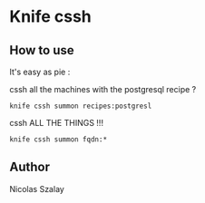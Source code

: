 Knife cssh
===========

How to use
----------

It's easy as pie :

cssh all the machines with the postgresql recipe ?

```knife cssh summon recipes:postgresl```

cssh ALL THE THINGS !!!

```knife cssh summon fqdn:*```


Author
------

Nicolas Szalay <nico meh fotolia meh com>
